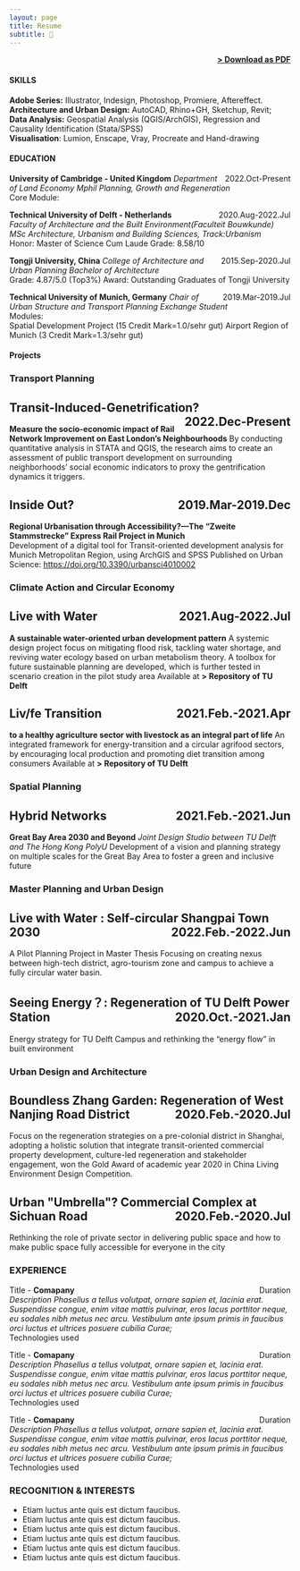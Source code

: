 ```yaml
---
layout: page
title: Resume
subtitle: 📑
---
```


<span style="float: right; "><a href="{{ '/assets/resume.pdf' | prepend: site.baseurl }}"><strong>> Download as PDF</strong></a> </span>
<br>

#### SKILLS
<strong> Adobe Series:</strong> Illustrator, Indesign, Photoshop, Promiere, Aftereffect.
<br><strong> Architecture and Urban Design:</strong> AutoCAD, Rhino+GH, Sketchup, Revit; 
<br><strong> Data Analysis:</strong> Geospatial Analysis (QGIS/ArchGIS), Regression and Causality Identification (Stata/SPSS)
<br><strong> Visualisation</strong>: Lumion, Enscape, Vray, Procreate and Hand-drawing

#### EDUCATION

**University of Cambridge - United Kingdom** <span style="float: right; ">2022.Oct-Present</span>
*Department of Land Economy*
*Mphil Planning, Growth and Regeneration*  
Core Module:

**Technical University of Delft - Netherlands** <span style="float: right; ">2020.Aug-2022.Jul</span>  
*Faculty of Architecture and the Built Environment(Faculteit Bouwkunde)*
*MSc Architecture, Urbanism and Building Sciences, Track:Urbanism*  
Honor: Master of Science Cum Laude
Grade: 8.58/10 

**Tongji University, China** <span style="float: right; ">2015.Sep-2020.Jul</span> 
*College of Architecture and Urban Planning* 
*Bachelor of Architecture*  
Grade: 4.87/5.0 (Top3%) 
Award: Outstanding Graduates of Tongji University

**Technical University of Munich, Germany** <span style="float: right; ">2019.Mar-2019.Jul</span> 
*Chair of Urban Structure and Transport Planning* 
*Exchange Student*  
Modules:  
Spatial Development Project (15 Credit Mark=1.0/sehr gut)
Airport Region of Munich (3 Credit Mark=1.3/sehr gut)

#### Projects

### Transport Planning 

## Transit-Induced-Genetrification? <span style="float: right; ">2022.Dec-Present</span>  
**Measure the socio-economic impact of Rail Network Improvement on East London’s Neighbourhoods** 
By conducting quantitative analysis in STATA and QGIS, the research aims to create an assessment of public transport development on surrounding neighborhoods’ social economic indicators to proxy the gentrification dynamics it triggers. 

## Inside Out? <span style="float: right; ">2019.Mar-2019.Dec</span> 
**Regional Urbanisation through Accessibility?—The “Zweite Stammstrecke” Express Rail Project in Munich**  
Development of a digital tool for Transit-oriented development analysis for Munich Metropolitan Region, using ArchGIS and SPSS
Published on Urban Science: https://doi.org/10.3390/urbansci4010002 

### Climate Action and Circular Economy

## Live with Water <span style="float: right; ">2021.Aug-2022.Jul</span>  
**A sustainable water-oriented urban development pattern**
A systemic design project focus on mitigating flood risk, tackling water shortage, and reviving water ecology based on urban metabolism theory.
A toolbox for future sustainable planning are developed, which is further tested in scenario creation in the pilot study area 
Available at <a url="http://resolver.tudelft.nl/uuid:ec611a54-07c1-4801-9bbd-2d4afd8ac120 "><strong>> Repository of TU Delft </strong></a> </span>
<br>

## Liv/fe Transition <span style="float: right; ">2021.Feb.-2021.Apr</span>  
**to a healthy agriculture sector with livestock as an integral part of life**
An integrated framework for energy-transition and a circular agrifood sectors, by encouraging local production and promoting diet transition among consumers
Available at <a url="http://resolver.tudelft.nl/uuid:95a96a98-3ec6-4857-b1d3-48089b326c4d"><strong>> Repository of TU Delft </strong></a> </span>
<br>

### Spatial Planning 

## Hybrid Networks <span style="float: right; ">2021.Feb.-2021.Jun</span>  
**Great Bay Area 2030 and Beyond**
*Joint Design Studio between TU Delft and The Hong Kong PolyU*
Development of a vision and planning strategy on multiple scales for the Great Bay Area to foster a green and inclusive future

### Master Planning and Urban Design 

## Live with Water : Self-circular Shangpai Town 2030 <span style="float: right; ">2022.Feb.-2022.Jun</span>  
A Pilot Planning Project in Master Thesis
Focusing on creating nexus between high-tech district, agro-tourism zone and campus to achieve a fully circular water basin.

## Seeing Energy？: Regeneration of TU Delft Power Station <span style="float: right; ">2020.Oct.-2021.Jan</span>  
Energy strategy for TU Delft Campus and rethinking the “energy flow” in built environment

### Urban Design and Architecture

## Boundless Zhang Garden: Regeneration of West Nanjing Road District <span style="float: right; ">2020.Feb.-2020.Jul</span>  
Focus on the regeneration strategies on a pre-colonial district in Shanghai, adopting a holistic solution that integrate transit-oriented commercial property development, culture-led regeneration and stakeholder engagement, won the Gold Award of academic year 2020 in China Living Environment Design Competition.

## Urban "Umbrella"? Commercial Complex at Sichuan Road <span style="float: right; ">2020.Feb.-2020.Jul</span>  
Rethinking the role of private sector in delivering public space and how to make public space fully accessible for everyone in the city

### EXPERIENCE

Title - **Comapany** <span style="float: right; ">Duration</span>  
_Description Phasellus a tellus volutpat, ornare sapien et, lacinia erat. Suspendisse congue, enim vitae mattis pulvinar, eros lacus porttitor neque, eu sodales nibh metus nec arcu. Vestibulum ante ipsum primis in faucibus orci luctus et ultrices posuere cubilia Curae;_  
Technologies used  

 
Title - **Comapany** <span style="float: right; ">Duration</span>  
_Description Phasellus a tellus volutpat, ornare sapien et, lacinia erat. Suspendisse congue, enim vitae mattis pulvinar, eros lacus porttitor neque, eu sodales nibh metus nec arcu. Vestibulum ante ipsum primis in faucibus orci luctus et ultrices posuere cubilia Curae;_  
Technologies used  

Title - **Comapany** <span style="float: right; ">Duration</span>  
_Description Phasellus a tellus volutpat, ornare sapien et, lacinia erat. Suspendisse congue, enim vitae mattis pulvinar, eros lacus porttitor neque, eu sodales nibh metus nec arcu. Vestibulum ante ipsum primis in faucibus orci luctus et ultrices posuere cubilia Curae;_  
Technologies used  


### RECOGNITION & INTERESTS

- Etiam luctus ante quis est dictum faucibus.
- Etiam luctus ante quis est dictum faucibus.
- Etiam luctus ante quis est dictum faucibus.
- Etiam luctus ante quis est dictum faucibus.
- Etiam luctus ante quis est dictum faucibus.
- Etiam luctus ante quis est dictum faucibus.